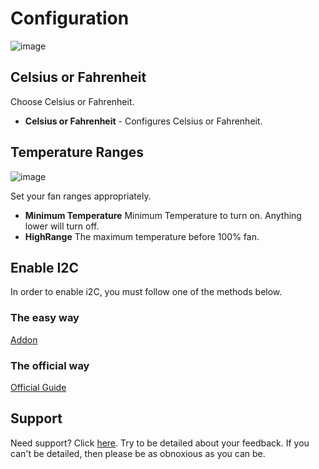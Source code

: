 # Configuration

![image](https://raw.githubusercontent.com/adamoutler/HassOSArgonOneAddon/main/gitResources/linearsettings.png)

## Celsius or Fahrenheit

Choose Celsius or Fahrenheit.

- **Celsius or Fahrenheit** - Configures Celsius or Fahrenheit.

## Temperature Ranges

![image](https://raw.githubusercontent.com/adamoutler/HassOSArgonOneAddon/main/gitResources/argonlinear.png)

Set your fan ranges appropriately.

- **Minimum Temperature** Minimum Temperature to turn on. Anything lower will turn off.
- **HighRange** The maximum temperature before 100% fan.

## Enable I2C

In order to enable i2C, you must follow one of the methods below.

### The easy way

[Addon](https://community.home-assistant.io/t/add-on-hassos-i2c-configurator/264167)

### The official way

[Official Guide](https://www.home-assistant.io/hassio/enable_i2c/)

## Support

Need support? Click [here](https://community.home-assistant.io/t/argon-one-active-cooling-addon/262598/8).
Try to be detailed about your feedback.
If you can't be detailed, then please be as obnoxious as you can be.
